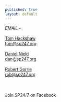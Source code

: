 ```yaml
---
published: true
layout: default
---
```


<i>EMAIL</i> -
<br><br>
<u>Tom Hackshaw</u>
<br>
<a href="mailto:tom@sp247.org">tom@sp247.org</a>
<br><br>
<u>Daniel Nield</u>
<br>
<a href="mailto:dan@sp247.org">dan@sp247.org</a>
<br><br>
<u>Robert Gorrie</u>
<br>
<a href="mailto:rob@sp247.org">rob@sp247.org</a>
<br><br>
<br><br>
Join SP24/7 on Facebook
